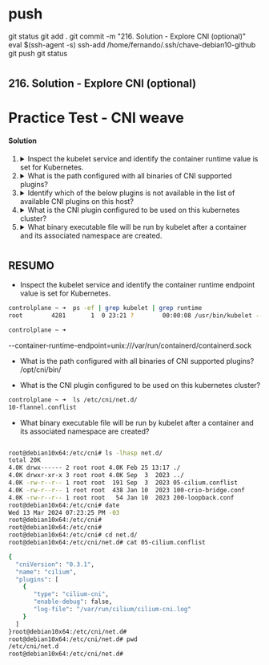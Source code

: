 
# ###################################################################################################################### 
# ###################################################################################################################### 
#  push

git status
git add .
git commit -m "216. Solution - Explore CNI (optional)"
eval $(ssh-agent -s)
ssh-add /home/fernando/.ssh/chave-debian10-github
git push
git status



# ###################################################################################################################### 
# ###################################################################################################################### 
##  216. Solution - Explore CNI (optional)

# Practice Test - CNI weave

#### Solution

  1. <details>
      <summary>Inspect the kubelet service and identify the container runtime value is set for Kubernetes.</summary>

      Check kubelet unit file

      ```bash
      systemctl cat kubelet
      ```

      Note from the output this line

      ```
      EnvironmentFile=-/var/lib/kubelet/kubeadm-flags.env
      ```

      Inspect this file

      ```bash
      cat /var/lib/kubelet/kubeadm-flags.env
      ```

      Answer can be found as value of `--container-runtime`

      > REMOTE

      </details>

  2. <details>
      <summary>What is the path configured with all binaries of CNI supported plugins?</summary>

      This is the standard location for the installation of CNI plugins

      | `/opt/cni/bin`

     </details>

  3. <details>
      <summary>Identify which of the below plugins is not available in the list of available CNI plugins on this host?</summary>

      ```bash
      ls -l /opt/cni/bin
      ```

      Find the option from the given answers not in the output opf the above

      > cisco

     </details>

  4. <details>
      <summary>What is the CNI plugin configured to be used on this kubernetes cluster?</summary>

      From the available options, we need to recognise which of the four is not the name of a container networking provider. Of the three that are, only one of them is present in `/opt/cni/bin`

      > flannel

      Note that `bridge` is a mechanism for connecting networks together, and not a network _provider_.
     </details>

  5. <details>
      <summary>What binary executable file will be run by kubelet after a container and its associated namespace are created.</summary>

      Following on from Q4...

      > flannel

      All the files in `/opt/cni/bin` are binary executables with tasks related to configuring network namespaces. After the network namespace is configured using the other programs, `flannel` implements the network.

      [This is a great article](https://tonylixu.medium.com/k8s-network-cni-introduction-b035d42ad68f) on what the programs in `/opt/cni/bin` are for.
     </details>






# ###################################################################################################################### 
# ###################################################################################################################### 
##  RESUMO

- Inspect the kubelet service and identify the container runtime endpoint value is set for Kubernetes.

~~~~BASH
controlplane ~ ➜  ps -ef | grep kubelet | grep runtime
root        4281       1  0 23:21 ?        00:00:08 /usr/bin/kubelet --bootstrap-kubeconfig=/etc/kubernetes/bootstrap-kubelet.conf --kubeconfig=/etc/kubernetes/kubelet.conf --config=/var/lib/kubelet/config.yaml --container-runtime-endpoint=unix:///var/run/containerd/containerd.sock --pod-infra-container-image=registry.k8s.io/pause:3.9

controlplane ~ ➜  
~~~~

--container-runtime-endpoint=unix:///var/run/containerd/containerd.sock



- What is the path configured with all binaries of CNI supported plugins?
/opt/cni/bin/


- What is the CNI plugin configured to be used on this kubernetes cluster?

~~~~BASH
controlplane ~ ➜  ls /etc/cni/net.d/
10-flannel.conflist
~~~~




- What binary executable file will be run by kubelet after a container and its associated namespace are created?

~~~~bash

root@debian10x64:/etc/cni# ls -lhasp net.d/
total 20K
4.0K drwx------ 2 root root 4.0K Feb 25 13:17 ./
4.0K drwxr-xr-x 3 root root 4.0K Sep  3  2023 ../
4.0K -rw-r--r-- 1 root root  191 Sep  3  2023 05-cilium.conflist
4.0K -rw-r--r-- 1 root root  438 Jan 10  2023 100-crio-bridge.conf
4.0K -rw-r--r-- 1 root root   54 Jan 10  2023 200-loopback.conf
root@debian10x64:/etc/cni# date
Wed 13 Mar 2024 07:23:25 PM -03
root@debian10x64:/etc/cni#
root@debian10x64:/etc/cni#
root@debian10x64:/etc/cni# cd net.d/
root@debian10x64:/etc/cni/net.d# cat 05-cilium.conflist

{
  "cniVersion": "0.3.1",
  "name": "cilium",
  "plugins": [
    {
       "type": "cilium-cni",
       "enable-debug": false,
       "log-file": "/var/run/cilium/cilium-cni.log"
    }
  ]
}root@debian10x64:/etc/cni/net.d#
root@debian10x64:/etc/cni/net.d# pwd
/etc/cni/net.d
root@debian10x64:/etc/cni/net.d#

~~~~


